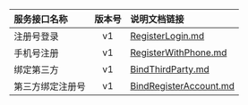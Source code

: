   
| 服务接口名称 | 版本号 | 说明文档链接 |  
| :----------------- | :-----: | :---------------- |  
| 注册号登录 | v1 | [RegisterLogin.md](https://github.com/Zhang-Monica/gitMd/blob/master/CommLoginServer/RegisterLogin.md) |  
| 手机号注册 | v1 | [RegisterWithPhone.md](https://github.com/Zhang-Monica/gitMd/blob/master/CommLoginServer/RegisterWithPhone.md) |  
| 绑定第三方 | v1 | [BindThirdParty.md](https://github.com/Zhang-Monica/gitMd/blob/master/CommLoginServer/BindThirdParty.md) |  
| 第三方绑定注册号 | v1 | [BindRegisterAccount.md](https://github.com/Zhang-Monica/gitMd/blob/master/CommLoginServer/BindRegisterAccount.md) |  
  
